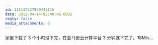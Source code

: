 ```yaml
---
id: 111137527879443115
date: 2012-04-14T02:40:48.000Z
reply: false
media_attachments: 0
---
```


家里下载了 3 个小时没下完，在亚马逊云计算平台 3 分钟就下完了。18M/s...

